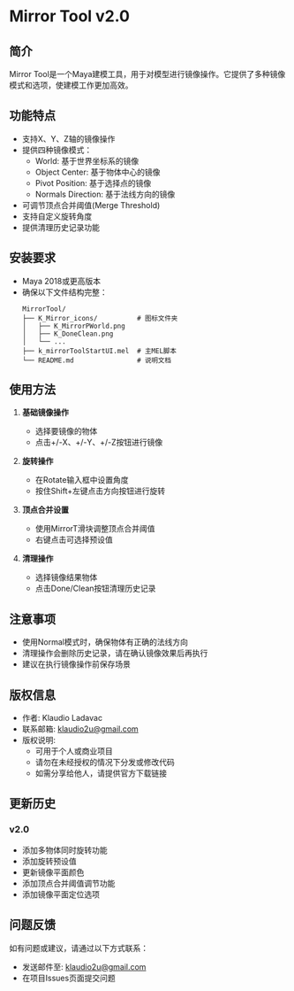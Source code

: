 # Mirror Tool v2.0

## 简介
Mirror Tool是一个Maya建模工具，用于对模型进行镜像操作。它提供了多种镜像模式和选项，使建模工作更加高效。

## 功能特点
- 支持X、Y、Z轴的镜像操作
- 提供四种镜像模式：
  - World: 基于世界坐标系的镜像
  - Object Center: 基于物体中心的镜像
  - Pivot Position: 基于选择点的镜像
  - Normals Direction: 基于法线方向的镜像
- 可调节顶点合并阈值(Merge Threshold)
- 支持自定义旋转角度
- 提供清理历史记录功能

## 安装要求
- Maya 2018或更高版本
- 确保以下文件结构完整：
  ```
  MirrorTool/
  ├── K_Mirror_icons/          # 图标文件夹
  │   ├── K_MirrorPWorld.png
  │   ├── K_DoneClean.png
  │   └── ...
  ├── k_mirrorToolStartUI.mel  # 主MEL脚本
  └── README.md                # 说明文档
  ```

## 使用方法
1. **基础镜像操作**
   - 选择要镜像的物体
   - 点击+/-X、+/-Y、+/-Z按钮进行镜像

2. **旋转操作**
   - 在Rotate输入框中设置角度
   - 按住Shift+左键点击方向按钮进行旋转

3. **顶点合并设置**
   - 使用MirrorT滑块调整顶点合并阈值
   - 右键点击可选择预设值

4. **清理操作**
   - 选择镜像结果物体
   - 点击Done/Clean按钮清理历史记录

## 注意事项
- 使用Normal模式时，确保物体有正确的法线方向
- 清理操作会删除历史记录，请在确认镜像效果后再执行
- 建议在执行镜像操作前保存场景

## 版权信息
- 作者: Klaudio Ladavac
- 联系邮箱: klaudio2u@gmail.com
- 版权说明: 
  - 可用于个人或商业项目
  - 请勿在未经授权的情况下分发或修改代码
  - 如需分享给他人，请提供官方下载链接

## 更新历史
### v2.0
- 添加多物体同时旋转功能
- 添加旋转预设值
- 更新镜像平面颜色
- 添加顶点合并阈值调节功能
- 添加镜像平面定位选项

## 问题反馈
如有问题或建议，请通过以下方式联系：
- 发送邮件至: klaudio2u@gmail.com
- 在项目Issues页面提交问题 